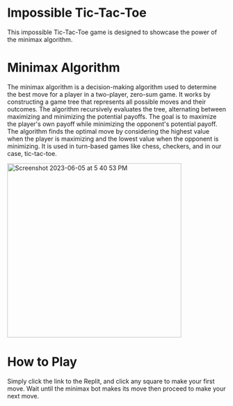 # Impossible Tic-Tac-Toe
This impossible Tic-Tac-Toe game is designed to showcase the power of the minimax algorithm.


# Minimax Algorithm
The minimax algorithm is a decision-making algorithm used to determine the best move for a player in a two-player, zero-sum game. It works by constructing a game tree that represents all possible moves and their outcomes. The algorithm recursively evaluates the tree, alternating between maximizing and minimizing the potential payoffs. The goal is to maximize the player's own payoff while minimizing the opponent's potential payoff. The algorithm finds the optimal move by considering the highest value when the player is maximizing and the lowest value when the opponent is minimizing. It is used in turn-based games like chess, checkers, and in our case, tic-tac-toe.

<img width="400" alt="Screenshot 2023-06-05 at 5 40 53 PM" src="https://github.com/shayanshabani711/ImpossibleTicTacToe/assets/120071557/7b104162-bc6e-41e7-a1f0-2dc6c3ba3da5">

# How to Play
Simply click the link to the Replit, and click any square to make your first move. Wait until the minimax bot makes its move then proceed to make your next move. 
